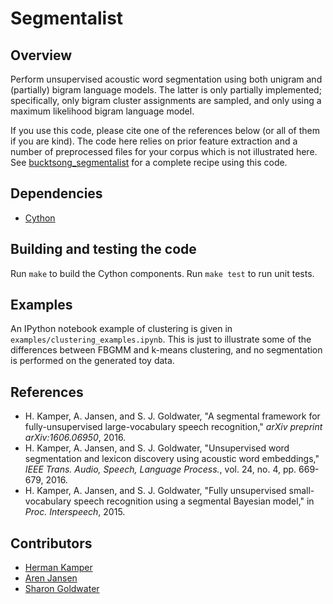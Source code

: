 Segmentalist
============

Overview
--------
Perform unsupervised acoustic word segmentation using both unigram and
(partially) bigram language models. The latter is only partially implemented;
specifically, only bigram cluster assignments are sampled, and only using a
maximum likelihood bigram language model.

If you use this code, please cite one of the references below (or all of them
if you are kind). The code here relies on prior feature extraction and a number
of preprocessed files for your corpus which is not illustrated here. See
[bucktsong_segmentalist](https://github.com/kamperh/bucktsong_segmentalist/)
for a complete recipe using this code.


Dependencies
------------
- [Cython](http://cython.org/)


Building and testing the code
-----------------------------
Run `make` to build the Cython components. Run `make test` to run unit tests.


Examples
--------
An IPython notebook example of clustering is given in
`examples/clustering_examples.ipynb`. This is just to illustrate some of the
differences between FBGMM and k-means clustering, and no segmentation is
performed on the generated toy data.


References
----------
- H. Kamper, A. Jansen, and S. J. Goldwater, "A segmental framework for
  fully-unsupervised large-vocabulary speech recognition," *arXiv preprint
  arXiv:1606.06950*, 2016.
- H. Kamper, A. Jansen, and S. J. Goldwater, "Unsupervised word segmentation
  and lexicon discovery using acoustic word embeddings," *IEEE Trans. Audio,
  Speech, Language Process.*, vol. 24, no. 4, pp. 669-679, 2016.
- H. Kamper, A. Jansen, and S. J. Goldwater, "Fully unsupervised
  small-vocabulary speech recognition using a segmental Bayesian model," in
  *Proc. Interspeech*, 2015.


Contributors
------------
- [Herman Kamper](http://www.kamperh.com/)
- [Aren Jansen](http://www.clsp.jhu.edu/~ajansen/)
- [Sharon Goldwater](http://homepages.inf.ed.ac.uk/sgwater/)
